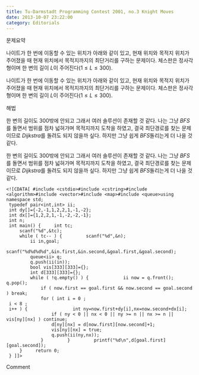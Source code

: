 ```yaml
---
title: Tu-Darmstadt Programming Contest 2001, no.3 Knight Moves
date: 2013-10-07 23:22:00
category: Editorials
---
```


문제요약

나이트가 한 번에 이동할 수 있는 위치가 아래와 같이 있고, 현재 위치와 목적지 위치가 주어졌을 때 현재 위치에서 목적지까지의 최단거리를 구하는 문제이다. 체스판은 정사각형이며 한 변의 길이 $L$이 주어진다$(1\leq{}L\leq{}300)$.

나이트가 한 번에 이동할 수 있는 위치가 아래와 같이 있고, 현재 위치와 목적지 위치가 주어졌을 때 현재 위치에서 목적지까지의 최단거리를 구하는 문제이다. 체스판은 정사각형이며 한 변의 길이 $L$이 주어진다$(1\leq{}L\leq{}300)$.









해법

한 변의 길이도 $300$밖에 안되고 그래서 여러 솔루션이 존재할 것 같다. 나는 그냥 $BFS$를 돌면서 범위를 점차 넓혀가며 목적지까지 도착을 하였고, 결국 최단경로를 찾는 문제이므로 $Dijkstra$를 돌려도 되지 않을까 싶다. 하지만 그냥 쉽게 $BFS$돌리는게 더 나을 것 같다. 

한 변의 길이도 $300$밖에 안되고 그래서 여러 솔루션이 존재할 것 같다. 나는 그냥 $BFS$를 돌면서 범위를 점차 넓혀가며 목적지까지 도착을 하였고, 결국 최단경로를 찾는 문제이므로 $Dijkstra$를 돌려도 되지 않을까 싶다. 하지만 그냥 쉽게 $BFS$돌리는게 더 나을 것 같다. 






```
<![CDATA[ #include <cstdio>#include <cstring>#include <algorithm>#include <vector>#include <map>#include <queue>using namespace std;
 typedef pair<int,int> ii;
 int dy[]={-2,-1,1,2,2,1,-1,-2};
 int dx[]={1,2,2,1,-1,-2,-2,-1};
 int n;
 int main() {     int tc;
     scanf("%d",&tc);
     while ( tc-- ) {         scanf("%d",&n);
         ii in,goal;
         scanf("%d%d%d%d",&in.first,&in.second,&goal.first,&goal.second);
         queue<ii> q;
         q.push(ii(in));
         bool vis[333][333]={};
         int d[333][333]={};
         while ( !q.empty() ) {             ii now = q.front();
q.pop();
             if ( now.first == goal.first && now.second == goal.second ) break;
             for ( int i = 0 ;
 i < 8 ;
 i++ ) {                 int ny=now.first+dy[i],nx=now.second+dx[i];
                 if ( ny < 0 || nx < 0 || ny >= n || nx >= n || vis[ny][nx] ) continue;
                 d[ny][nx] = d[now.first][now.second]+1;
                 vis[ny][nx] = true;
                 q.push(ii(ny,nx));
             }         }         printf("%d\n",d[goal.first][goal.second]);
     }     return 0;
 } ]]>
```
Comment

